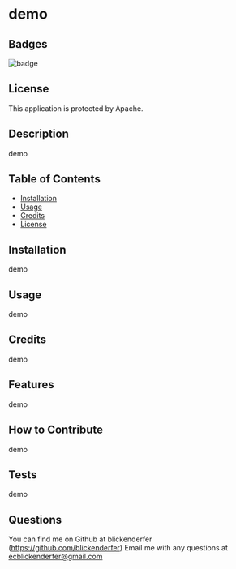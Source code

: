 # demo

  ## Badges

  ![badge](https://img.shields.io/badge/license-Apache-blue)

  ## License

  This application is protected by Apache.

  ## Description
  
  demo
  
  ## Table of Contents 
  
  - [Installation](#installation)
  - [Usage](#usage)
  - [Credits](#credits)
  - [License](#license)
  
  ## Installation

  demo
  
  ## Usage

  demo
  
  ## Credits
  
  demo  

  ## Features
  
  demo
  
  ## How to Contribute
  
  demo
  
  ## Tests
  
  demo

  ## Questions

  You can find me on Github at blickenderfer (https://github.com/blickenderfer)
  Email me with any questions at ecblickenderfer@gmail.com
